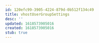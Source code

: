 ```yaml
---
id: 120efc99-3905-4224-879d-0b512f134c49
title: vhostUserGroupSettings
desc: ''
updated: 1618573905016
created: 1618573905016
stub: true
---
```


